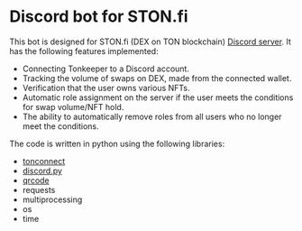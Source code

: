 # Discord bot for STON.fi
This bot is designed for STON.fi (DEX on TON blockchain) <a href="https://discord.gg/stonfi">Discord server</a>. It has the following features implemented:
- Connecting Tonkeeper to a Discord account.
- Tracking the volume of swaps on DEX, made from the connected wallet.
- Verification that the user owns various NFTs.
- Automatic role assignment on the server if the user meets the conditions for swap volume/NFT hold.
- The ability to automatically remove roles from all users who no longer meet the conditions.

The code is written in python using the following libraries:
- <a href="https://github.com/ClickoTON-Foundation/tonconnect">tonconnect</a> 
- <a href="https://github.com/Rapptz/discord.py">discord.py</a>
- <a href="https://github.com/lincolnloop/python-qrcode">qrcode</a>
- requests
- multiprocessing
- os
- time
